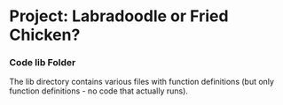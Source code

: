 # Project: Labradoodle or Fried Chicken? 

### Code lib Folder

The lib directory contains various files with function definitions (but only function definitions - no code that actually runs).


